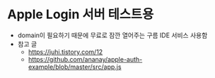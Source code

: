 # Apple Login 서버 테스트용

- domain이 필요하기 때문에 무료로 잠깐 열어주는 구름 IDE 서비스 사용함
- 참고 글
  - https://juhi.tistory.com/12
  - https://github.com/ananay/apple-auth-example/blob/master/src/app.js